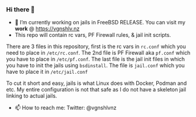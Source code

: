 ### Hi there 👋

<!--
**vgnshlvnz/vgnshlvnz** is a ✨ _special_ ✨ repository because its `README.md` (this file) appears on your GitHub profile.

Here are some ideas to get you started:

- 🔭 I’m currently working on ...
- 🌱 I’m currently learning ...
- 👯 I’m looking to collaborate on ...
- 🤔 I’m looking for help with ...
- 💬 Ask me about ...
- 📫 How to reach me: ...
- 😄 Pronouns: ...
- ⚡ Fun fact: ...
-->
- 🔭 I’m currently working on jails in FreeBSD RELEASE. You can visit my **work** @ https://vgnshlv.nz
- This repo will contain rc vars, PF Firewall rules, & jail init scripts.

There are 3 files in this repository, first is the rc vars in `rc.conf` which you need to place in `/etc/rc.conf`. The 2nd file is PF Firewall aka `pf.conf` which you have to place in `/etc/pf.conf`. The last file is the jail init files in which you have to init the jails using `bsdinstall`. The file is `jail.conf` which you have to place it in `/etc/jail.conf`

To cut it short and easy, jails is what Linux does with Docker, Podman and etc. My entire configuration is not that safe as I do not have a skeleton jail linking to actual jails.

- 📫 How to reach me: Twitter: @vgnshlvnz
